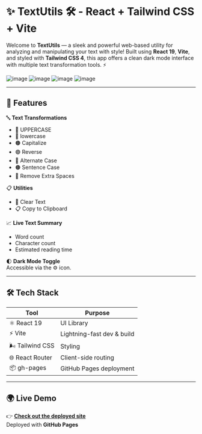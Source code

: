 # ✨ TextUtils 🛠️ - React + Tailwind CSS + Vite

Welcome to **TextUtils** — a sleek and powerful web-based utility for analyzing and manipulating your text with style! Built using **React 19**, **Vite**, and styled with **Tailwind CSS 4**, this app offers a clean dark mode interface with multiple text transformation tools. ⚡

![image](https://github.com/user-attachments/assets/f980b9f1-ab34-442a-a7fe-7b281ef412cf)
![image](https://github.com/user-attachments/assets/0162b9df-e38e-4f8f-911a-51ccac0b515b)
![image](https://github.com/user-attachments/assets/b88c416b-1076-4008-ac20-ccd246dab4e1)
![image](https://github.com/user-attachments/assets/1b005b96-b65b-400e-a28b-5f6ac339623d)


---

## 🚀 Features

🔤 **Text Transformations**
- 🔴 UPPERCASE
- 🔵 lowercase
- 🟠 Capitalize
- 🟣 Reverse
- 🧵 Alternate Case
- 🟤 Sentence Case
- 🧹 Remove Extra Spaces

📋 **Utilities**
- 🧼 Clear Text
- 📋 Copy to Clipboard

📈 **Live Text Summary**
- Word count
- Character count
- Estimated reading time

🌓 **Dark Mode Toggle**  
Accessible via the ⚙️ icon.

---

## 🛠️ Tech Stack

| Tool         | Purpose                      |
|--------------|------------------------------|
| ⚛️ React 19  | UI Library                   |
| ⚡ Vite       | Lightning-fast dev & build   |
| 🌬️ Tailwind CSS | Styling                     |
| 🌐 React Router | Client-side routing         |
| 📦 gh-pages   | GitHub Pages deployment      |

---

## 🌍 Live Demo

👉 [**Check out the deployed site**](https://manavpande12.github.io/TextUtils/#/)  
Deployed with **GitHub Pages**


